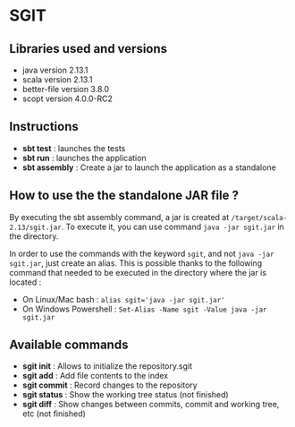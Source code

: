 # SGIT

## Libraries used and versions

* java version 2.13.1
* scala version 2.13.1
* better-file version 3.8.0
* scopt version 4.0.0-RC2


## Instructions

* **sbt test** : launches the tests
* **sbt run** : launches the application 
* **sbt assembly** : Create a jar to launch the application as a standalone


## How to use the the standalone JAR file ?


By executing the sbt assembly command, a jar is created at `/target/scala-2.13/sgit.jar`. To execute it, you can use command `java -jar sgit.jar` in the directory.

In order to use the commands with the keyword `sgit`, and not `java -jar sgit.jar`, just create an alias. This is possible thanks to the following command that needed to be executed in the directory where the jar is located :

* On Linux/Mac bash : `alias sgit='java -jar sgit.jar'`
* On Windows Powershell : `Set-Alias -Name sgit -Value java -jar sgit.jar`


## Available commands

* **sgit init** : Allows to initialize the repository.sgit 
* **sgit add** : Add file contents to the index
* **sgit commit** : Record changes to the repository
* **sgit status** : Show the working tree status (not finished)
* **sgit diff** : Show changes between commits, commit and working tree, etc (not finished)